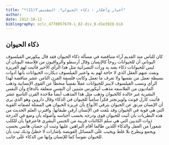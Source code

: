 ```yaml
---
title: "*أخبار وأفكار : ذكاء الحيوان*. المقتبس 7(11)"
author: 
date: 1912-10-12
bibliography: oclc_4770057679-i_82-div_8.d1e3928.bib
---
```




##  ذكاء الحيوان 


 كان للناس منذ القديم آراء متناقضة في مسألة ذكاء الحيوان فقد قال بيكورس الفيلسوف اليوناني أن للحيوانات روحاً كالإنسان وقال أرسطو والرواقيون من فلاسفة اليونان أن ليس للحيوانات ذكاء يعتد به ورأت النصرانية مثل هذا الرأي الأخير فأثبت لهم الغريزة ونفت عنهم العقل الذي لا حاجة لهم به واعتبر الفيلسوف ديكارت الحيوانات بأنها أدوات بسيطة تعمل من نفسها ولا تعرف ما تعمل وكانت فلسفة القرن الثامن  عشر  مناقضة لهذا الرأي ونسب الفيلسوف لايبنز للحيوانات عملاً نفسياً منحطاً عن القوى الإنسانية وذهب الماديون من الفلاسفة مذهب أبيكورس مثبتين أن النفس متعلقة بالدفاع وأن النفس البشرية غير خالدة كالحيوان وذهب مثل هذا المذهب أيضاً ملاحدة القرن التاسع  عشر  فأثبت كارل فونت ولويزنجتر فكراً سامياً للحيوان في الذكاء وقال داروين وهو الذي يرى أن الإنسان مرتق عن الحيوان بترقي الأنواع بأن غريزة الحيوان هي الممثلة لصفاته القوية التي هي قوية في الحيوان وقد بلغت في الإنسان أرقى طبقاتها. واقترب العلم الحديث من هذه النظريات بان أثبت للحيوان قوى ودرجه بحسب أجناسه وأصوله بأن وضع في الدرجة ذوات الثديين التي هي سلم الكائنات قريبة من الجنس البشري فاعترفوا بأن للكلب شعوراً من العقل والذكاء اللذين طالما أقام البراهين عليها وثبت أن حصان هانس يحسب ويجمع ويطرح بلا غلط ويجيب عَلَى المسائل العويصة بإشارات لا خطئُ وذبك ثبت بأن للحيوان نفوساً كما للإنسان وإنها من الذكاء عَلَى جانب. 
